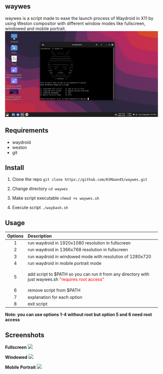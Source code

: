## waywes
waywes is a script made to ease the launch process of Waydroid in X11 by using Weston compositor with different window modes like fullscreen, windowed and mobile portrait.
<img src="https://github.com/KSMaan45/waywes/blob/main/waywes%20main.png">

## Requirements
- waydroid
- weston
- git

## Install 

1. Clone the repo
```git clone https://github.com/KSMaan45/waywes.git```

2. Change directory ```cd waywes```

3. Make script executable ```chmod +x waywes.sh```

4. Execute script ```./waybash.sh```

## Usage

| Options | Description |
| :---: | :--- |
| 1 | run waydroid in 1920x1080 resolution in fullscreen |
| 2 | run waydroid in 1366x768 resolution in fullscreen |
| 3 | run waydroid in windowed mode with resolution of 1280x720 |
| 4 | run waydroid in mobile portrait mode |
| 5 | <p> add script to $PATH so you can run it from any directory with just waywes.sh <font color="red">"requires root access"</font></p> |
| 6 | remove script from $PATH |
| 7 | explanation for each option |
| 8 | exit script |

**Note: you can use options 1-4 without root but option 5 and 6 need root access**

## Screenshots 
**Fullscreen**
<img src="https://github.com/KSMaan45/waywes/blob/main/waywes%20fullscreen.png">

**Windowed**
<img src="https://github.com/KSMaan45/waywes/blob/main/waywes%20windowed.png">

**Mobile Portrait**
<img src="https://github.com/KSMaan45/waywes/blob/main/waywes%20mobile%20portrait.png">

